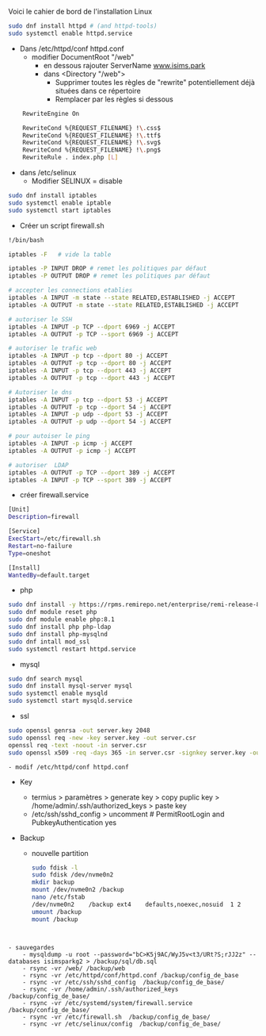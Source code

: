 Voici le cahier de bord de l'installation Linux

```bash
sudo dnf install httpd # (and httpd-tools)
sudo systemctl enable httpd.service 
```
- Dans /etc/httpd/conf httpd.conf 
	- modifier DocumentRoot "/web" 
		- en dessous rajouter ServerName www.isims.park
		- dans <Directory "/web">
			- Supprimer toutes les règles de "rewrite" potentiellement déjà situées dans ce répertoire
			- Remplacer par les règles si dessous

```bash
	RewriteEngine On

    RewriteCond %{REQUEST_FILENAME} !\.css$
    RewriteCond %{REQUEST_FILENAME} !\.ttf$
    RewriteCond %{REQUEST_FILENAME} !\.svg$
    RewriteCond %{REQUEST_FILENAME} !\.png$
    RewriteRule . index.php [L]
```
- dans /etc/selinux 
	- Modifier SELINUX = disable

 ```bash
sudo dnf install iptables 
sudo systemctl enable iptable 
sudo systemctl start iptables
```

-  Créer un script firewall.sh 
```bash
!/bin/bash

iptables -F   # vide la table

iptables -P INPUT DROP # remet les politiques par défaut
iptables -P OUTPUT DROP # remet les politiques par défaut

# accepter les connections etablies 
iptables -A INPUT -m state --state RELATED,ESTABLISHED -j ACCEPT 
iptables -A OUTPUT -m state --state RELATED,ESTABLISHED -j ACCEPT

# autoriser le SSH
iptables -A INPUT -p TCP --dport 6969 -j ACCEPT 
iptables -A OUTPUT -p TCP --sport 6969 -j ACCEPT

# autoriser le trafic web
iptables -A INPUT -p tcp --dport 80 -j ACCEPT 
iptables -A OUTPUT -p tcp --dport 80 -j ACCEPT
iptables -A INPUT -p tcp --dport 443 -j ACCEPT 
iptables -A OUTPUT -p tcp --dport 443 -j ACCEPT

# Autoriser le dns
iptables -A INPUT -p tcp --dport 53 -j ACCEPT 
iptables -A OUTPUT -p tcp --dport 54 -j ACCEPT
iptables -A INPUT -p udp --dport 53 -j ACCEPT 
iptables -A OUTPUT -p udp --dport 54 -j ACCEPT

# pour autoiser le ping
iptables -A INPUT -p icmp -j ACCEPT
iptables -A OUTPUT -p icmp -j ACCEPT

# autoriser  LDAP 
iptables -A OUTPUT -p TCP --dport 389 -j ACCEPT
iptables -A INPUT -p TCP --sport 389 -j ACCEPT
```

- créer firewall.service 
```bash
[Unit]
Description=firewall

[Service]
ExecStart=/etc/firewall.sh
Restart=no-failure
Type=oneshot

[Install]
WantedBy=default.target
```

- php
```bash
sudo dnf install -y https://rpms.remirepo.net/enterprise/remi-release-8.rpm[]()
sudo dnf module reset php
sudo dnf module enable php:8.1
sudo dnf install php php-ldap
sudo dnf install php-mysqlnd
sudo dnf intall mod_ssl
sudo systemctl restart httpd.service
```

- mysql
```bash
sudo dnf search mysql
sudo dnf install mysql-server mysql
sudo systemctl enable mysqld
sudo systemctl start mysqld.service
```

- ssl 
```bash
sudo openssl genrsa -out server.key 2048
sudo openssl req -new -key server.key -out server.csr
openssl req -text -noout -in server.csr
sudo openssl x509 -req -days 365 -in server.csr -signkey server.key -out server.crt
```
	- modif /etc/httpd/conf httpd.conf 

-  Key 
	- termius > paramètres > generate key > copy puplic key > /home/admin/.ssh/authorized_keys > paste key 
	-  /etc/ssh/sshd_config > uncomment # PermitRootLogin and PubkeyAuthentication yes

- Backup
	- nouvelle partition 
		```bash
		sudo fdisk -l
		sudo fdisk /dev/nvme0n2
		mkdir backup 
		mount /dev/nvme0n2 /backup
		nano /etc/fstab 
		/dev/nvme0n2    /backup ext4    defaults,noexec,nosuid  1 2
		umount /backup
		mount /backup 
				
```

- sauvegardes
	- mysqldump -u root --password="bC>K5j9AC/WyJ5v<t3/URt?S;rJJ2z" --databases isimsparkg2 > /backup/sql/db.sql
	- rsync -vr /web/ /backup/web
	- rsync -vr /etc/httpd/conf/httpd.conf /backup/config_de_base
	- rsync -vr /etc/ssh/sshd_config  /backup/config_de_base/
	- rsync -vr /home/admin/.ssh/authorized_keys   /backup/config_de_base/
	- rsync -vr /etc/systemd/system/firewall.service  /backup/config_de_base/
	- rsync -vr /etc/firewall.sh  /backup/config_de_base/
	- rsync -vr /etc/selinux/config  /backup/config_de_base/
